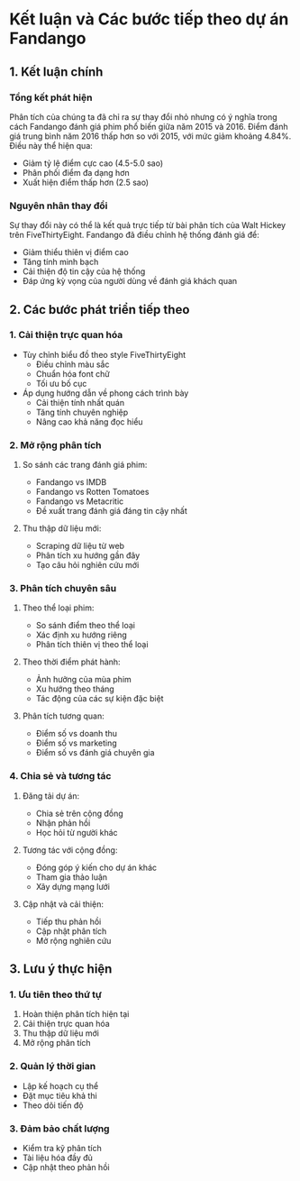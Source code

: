 # Kết luận và Các bước tiếp theo dự án Fandango

## 1. Kết luận chính

### Tổng kết phát hiện
Phân tích của chúng ta đã chỉ ra sự thay đổi nhỏ nhưng có ý nghĩa trong cách Fandango đánh giá phim phổ biến giữa năm 2015 và 2016. Điểm đánh giá trung bình năm 2016 thấp hơn so với 2015, với mức giảm khoảng 4.84%. Điều này thể hiện qua:
- Giảm tỷ lệ điểm cực cao (4.5-5.0 sao)
- Phân phối điểm đa dạng hơn
- Xuất hiện điểm thấp hơn (2.5 sao)

### Nguyên nhân thay đổi
Sự thay đổi này có thể là kết quả trực tiếp từ bài phân tích của Walt Hickey trên FiveThirtyEight. Fandango đã điều chỉnh hệ thống đánh giá để:
- Giảm thiểu thiên vị điểm cao
- Tăng tính minh bạch
- Cải thiện độ tin cậy của hệ thống
- Đáp ứng kỳ vọng của người dùng về đánh giá khách quan

## 2. Các bước phát triển tiếp theo

### 1. Cải thiện trực quan hóa
- Tùy chỉnh biểu đồ theo style FiveThirtyEight
  * Điều chỉnh màu sắc
  * Chuẩn hóa font chữ
  * Tối ưu bố cục
- Áp dụng hướng dẫn về phong cách trình bày
  * Cải thiện tính nhất quán
  * Tăng tính chuyên nghiệp
  * Nâng cao khả năng đọc hiểu

### 2. Mở rộng phân tích
1. So sánh các trang đánh giá phim:
   - Fandango vs IMDB
   - Fandango vs Rotten Tomatoes
   - Fandango vs Metacritic
   - Đề xuất trang đánh giá đáng tin cậy nhất

2. Thu thập dữ liệu mới:
   - Scraping dữ liệu từ web
   - Phân tích xu hướng gần đây
   - Tạo câu hỏi nghiên cứu mới

### 3. Phân tích chuyên sâu
1. Theo thể loại phim:
   - So sánh điểm theo thể loại
   - Xác định xu hướng riêng
   - Phân tích thiên vị theo thể loại

2. Theo thời điểm phát hành:
   - Ảnh hưởng của mùa phim
   - Xu hướng theo tháng
   - Tác động của các sự kiện đặc biệt

3. Phân tích tương quan:
   - Điểm số vs doanh thu
   - Điểm số vs marketing
   - Điểm số vs đánh giá chuyên gia

### 4. Chia sẻ và tương tác
1. Đăng tải dự án:
   - Chia sẻ trên cộng đồng
   - Nhận phản hồi
   - Học hỏi từ người khác

2. Tương tác với cộng đồng:
   - Đóng góp ý kiến cho dự án khác
   - Tham gia thảo luận
   - Xây dựng mạng lưới

3. Cập nhật và cải thiện:
   - Tiếp thu phản hồi
   - Cập nhật phân tích
   - Mở rộng nghiên cứu

## 3. Lưu ý thực hiện

### 1. Ưu tiên theo thứ tự
1. Hoàn thiện phân tích hiện tại
2. Cải thiện trực quan hóa
3. Thu thập dữ liệu mới
4. Mở rộng phân tích

### 2. Quản lý thời gian
- Lập kế hoạch cụ thể
- Đặt mục tiêu khả thi
- Theo dõi tiến độ

### 3. Đảm bảo chất lượng
- Kiểm tra kỹ phân tích
- Tài liệu hóa đầy đủ
- Cập nhật theo phản hồi